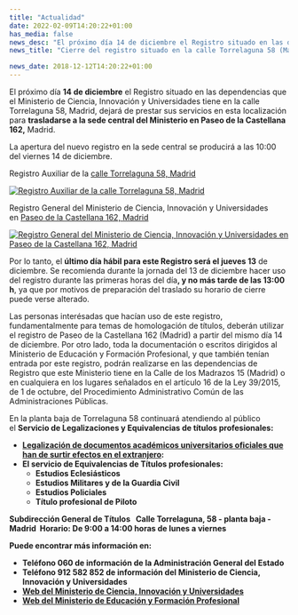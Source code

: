 ```yaml
---
title: "Actualidad"
date: 2022-02-09T14:20:22+01:00
has_media: false
news_desc: "El próximo día 14 de diciembre el Registro situado en las dependencias que el Ministerio de Ciencia, Innovación y Universidades tiene en la calle Torrelaguna 58, Madrid, dejará de prestar sus servicios en esta localización para trasladarse a la sede central del Ministerio en Paseo de la Castellana 162, Madrid. La apertura del nuevo registro en la sede central se producirá a las 10:00 del viernes 14 de diciembre."
news_title: "Cierre del registro situado en la calle Torrelaguna 58 (Madrid) y apertura en la sede central del Ministerio en Paseo de la Castellana 162 (Madrid)"

news_date: 2018-12-12T14:20:22+01:00
---
```

<p>El pr&oacute;ximo d&iacute;a<span>&nbsp;</span><b>14 de diciembre</b><span>&nbsp;</span>el Registro situado en las dependencias que el Ministerio de Ciencia, Innovaci&oacute;n y Universidades tiene en la calle Torrelaguna 58, Madrid, dejar&aacute; de prestar sus servicios en esta localizaci&oacute;n para<span>&nbsp;</span><b>trasladarse a la sede central del Ministerio en Paseo de la Castellana 162,</b><span>&nbsp;</span>Madrid.</p>
<p>La apertura del nuevo registro en la sede central se producir&aacute; a las 10:00 del viernes 14 de diciembre.</p>
<p>Registro Auxiliar de la<span>&nbsp;</span><a href="https://www.google.es/maps/place/Calle+de+Torrelaguna,+58,+28027+Madrid/@40.4457392,-3.6571994,17z/data=!3m1!4b1!4m5!3m4!1s0xd422f2e3a42b3c3:0xd7ec5daacafc0fd7!8m2!3d40.4457392!4d-3.6550107" title="Ir a 'calle Torrelaguna 58, Madrid', en ventana nueva" target="_blank" rel="noopener">calle Torrelaguna 58, Madrid</a></p>
<div class="imgred"><a rel="lightbox[DetalleArticulo]" href="http://www.ciencia.gob.es/stfls/MICINN/Ministerio/IMAGENES/Registro_Torrelaguna.jpg" title="Imagen Registro Auxiliar de la calle Torrelaguna 58, Madrid"><img src="http://www.ciencia.gob.es/stfls/MICINN/Ministerio/IMAGENES/Registro_Torrelaguna.jpg" alt="Registro Auxiliar de la calle Torrelaguna 58, Madrid " /></a></div>
<p>Registro General del Ministerio de Ciencia, Innovaci&oacute;n y Universidades en<span>&nbsp;</span><a href="https://www.google.es/maps/place/Paseo+de+la+Castellana,+162,+28046+Madrid/@40.4587183,-3.6940604,16z/data=!4m5!3m4!1s0xd42291c6e5d7d3b:0xcfbd42666b28dded!8m2!3d40.4583429!4d-3.6893451" title="Ir a 'Paseo de la Castellana 162, Madrid', en ventana nueva" target="_blank" rel="noopener">Paseo de la Castellana 162, Madrid</a></p>
<div class="imgred"><a rel="lightbox[DetalleArticulo]" href="http://www.ciencia.gob.es/stfls/MICINN/Ministerio/IMAGENES/Registro_Ministerio_Ciencia.jpg" title="Imagen Registro General del Ministerio de Ciencia, Innovaci&oacute;n y Universidades en Paseo de la Castellana 162, Madrid"><img src="http://www.ciencia.gob.es/stfls/MICINN/Ministerio/IMAGENES/Registro_Ministerio_Ciencia.jpg" alt="Registro General del Ministerio de Ciencia, Innovaci&oacute;n y Universidades en Paseo de la Castellana 162, Madrid " /></a></div>
<p>Por lo tanto, el<span>&nbsp;</span><b>&uacute;ltimo d&iacute;a h&aacute;bil para este Registro ser&aacute; el jueves 13</b><span>&nbsp;</span>de diciembre. Se recomienda durante la jornada del 13 de diciembre hacer uso del registro durante las primeras horas del d&iacute;a<b>, y no m&aacute;s tarde de las 13:00 h</b>, ya que por motivos de preparaci&oacute;n del traslado su horario de cierre puede verse alterado.</p>
<p>Las personas interésadas que hac&iacute;an uso de este registro, fundamentalmente para temas de homologaci&oacute;n de t&iacute;tulos, deber&aacute;n utilizar el registro de Paseo de la Castellana 162 (Madrid) a partir del mismo d&iacute;a 14 de diciembre. Por otro lado, toda la documentaci&oacute;n o escritos dirigidos al Ministerio de Educaci&oacute;n y Formaci&oacute;n Profesional, y que tambi&eacute;n ten&iacute;an entrada por este registro, podr&aacute;n realizarse en las dependencias de Registro que este Ministerio tiene en la Calle de los Madrazos 15 (Madrid) o en cualquiera&nbsp;en los lugares se&ntilde;alados en el art&iacute;culo 16 de la Ley 39/2015, de 1 de octubre, del Procedimiento Administrativo Com&uacute;n de las Administraciones P&uacute;blicas.</p>
<p>En la planta baja de Torrelaguna 58 continuar&aacute; atendiendo al p&uacute;blico el<span>&nbsp;</span><b>Servicio de Legalizaciones y Equivalencias de t&iacute;tulos profesionales:</b></p>
<ul>
<li><b><a href="http://www.educacionyfp.gob.es/servicios-al-ciudadano-mecd/catalogo/educacion/gestion-titulos/estudios-universitarios/titulos-espanoles/legalizacion-documentos-academicos-universitarios.html" title="Ir a 'Legalizaci&oacute;n de documentos acad&eacute;micos universitarios oficiales que han de surtir efectos en el extranjero', en ventana nueva" target="_blank" rel="noopener">Legalizaci&oacute;n de documentos acad&eacute;micos universitarios oficiales que han de surtir efectos en el extranjero</a><b>:</b></li>
<li><b>El servicio de Equivalencias de T&iacute;tulos profesionales:</b>
<ul>
<li><b>Estudios Eclesi&aacute;sticos</li>
<li><b>Estudios Militares y de la Guardia Civil</li>
<li><b>Estudios Policiales</li>
<li><b>T&iacute;tulo profesional de Piloto</li>
</ul>
</li>
</ul>
<p><b>Subdirecci&oacute;n General de T&iacute;tulos&nbsp;</b>&nbsp;<span>&nbsp;</span><b>Calle Torrelaguna, 58 - planta baja - Madrid</b>&nbsp; Horario: De 9:00 a 14:00 horas de lunes a viernes</p>
<p>Puede encontrar m&aacute;s informaci&oacute;n en:</p>
<ul>
<li><b>Tel&eacute;fono 060 de informaci&oacute;n de la Administraci&oacute;n General del Estado</li>
<li><b>Tel&eacute;fono 912 582 852 de informaci&oacute;n del Ministerio de Ciencia, Innovaci&oacute;n y Universidades</li>
<li><b><a href="http://www.ciencia.gob.es/portal/site/MICINN/contacto" title="Ir a 'Web del Ministerio de Ciencia, Innovaci&oacute;n y Universidades', en ventana nueva" target="_blank" rel="noopener">Web del Ministerio de Ciencia, Innovaci&oacute;n y Universidades</a></li>
<li><b><a href="http://www.educacionyfp.gob.es/servicios-al-ciudadano/informacion-administrativa.html" title="Ir a 'Web del Ministerio de Educaci&oacute;n y Formaci&oacute;n Profesional', en ventana nueva" target="_blank" rel="noopener">Web del Ministerio de Educaci&oacute;n y Formaci&oacute;n Profesional</a></li>
</ul>